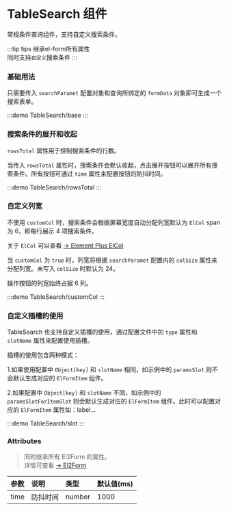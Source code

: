 # TableSearch 组件

常规条件查询组件，支持自定义搜索条件。

:::tip tips
继承el-form所有属性 <br/> 同时支持`自定义`搜索条件
:::

### 基础用法

只需要传入 `searchParamet` 配置对象和查询所绑定的 `formData` 对象即可生成一个搜索表单。

:::demo
TableSearch/base
:::

### 搜索条件的展开和收起

`rowsTotal` 属性用于控制搜索条件的行数。

当传入 `rowsTotal` 属性时，搜索条件会默认收起，点击展开按钮可以展开所有搜索条件。所有按钮可通过 `time` 属性来配置按钮的防抖时间。

:::demo
TableSearch/rowsTotal
:::

### 自定义列宽

不使用 `customCol` 时，搜索条件会根据屏幕宽度自动分配列宽默认为 `ElCol` span 为 6，即每行展示 4 项搜索条件。

关于 `ElCol` 可以查看 [-> Element Plus ElCol](https://element-plus.org/zh-CN/component/layout.html#col-attributes)

当 `customCol` 为 `true` 时，列宽将根据 `searchParamet` 配置内的 `colSize` 属性来分配列宽。未写入 `colSize` 时默认为 24。

操作按钮的列宽始终占据 6 列。

:::demo
TableSearch/customCol
:::

### 自定义插槽的使用

TableSearch 也支持自定义插槽的使用，通过配置文件中的 `type` 属性和 `slotName` 属性来配置使用插槽。

插槽的使用包含两种模式：

1.如果使用配置中 `Object[key]` 和 `slotName` 相同，如示例中的 `paramsSlot` 则不会默认生成对应的 `ElFormItem` 组件。

2.如果配置中 `Object[key]` 和 `slotName` 不同，如示例中的 `paramsSlotForItemSlot` 则会默认生成对应的 `ElFormItem` 组件。此时可以配置对应的 `ElFormItem` 属性如：label...

:::demo
TableSearch/slot
:::

### Attributes

> 同时继承所有 El2Form 的属性。<br/>
> 详情可查看 [-> El2Form](/components/Form/base.md)

| 参数 | 说明     | 类型   | 默认值(ms) |
| :--- | :------- | :----- | :--------- |
| time | 防抖时间 | number | 1000       |
